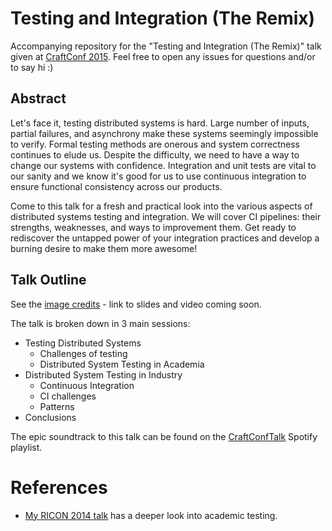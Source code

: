 # Testing and Integration (The Remix)

Accompanying repository for the "Testing and Integration (The Remix)" talk given at [CraftConf 2015](craft-conf.com/2015). Feel free to open any issues for questions and/or to say hi :)

## Abstract
Let's face it, testing distributed systems is hard.  Large number of inputs, partial failures, and asynchrony make these systems seemingly impossible to verify.  Formal testing methods are onerous and system correctness continues to elude us.
Despite the difficulty, we need to have a way to change our systems with confidence.  Integration and unit tests are vital to our sanity and we know it's good for us to use continuous integration to ensure functional consistency across our products.

Come to this talk for a fresh and practical look into the various aspects of distributed systems testing and integration. We will cover CI pipelines: their strengths, weaknesses, and ways to  improvement them. Get ready to rediscover the untapped power of your integration practices and develop a burning desire to make them more awesome!


## Talk Outline
See the [image credits](credits.md) - link to slides and video coming soon.

The talk is broken down in 3 main sessions:
* Testing Distributed Systems
  * Challenges of testing
  * Distributed System Testing in Academia
* Distributed System Testing in Industry
  * Continuous Integration
  * CI challenges
  * Patterns
* Conclusions

The epic soundtrack to this talk can be found on the [CraftConfTalk](https://open.spotify.com/user/randommood/playlist/6DWpHPDyR2F7yBZW4iKL2U) Spotify playlist.


# References

* [My RICON 2014 talk](https://github.com/Randommood/RICON2014) has a deeper look into academic testing.
